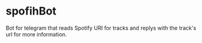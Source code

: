 # spofihBot
Bot for telegram that reads Spotify URI for tracks and replys with the track's url for more information.
